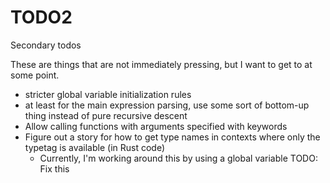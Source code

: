 # TODO2

Secondary todos

These are things that are not immediately pressing, but I want to get to
at some point.

* stricter global variable initialization rules
* at least for the main expression parsing, use
    some sort of bottom-up thing instead of pure
    recursive descent
* Allow calling functions with arguments specified
    with keywords
* Figure out a story for how to get type names
    in contexts where only the typetag is available
    (in Rust code)
    * Currently, I'm working around this by using a global variable
        TODO: Fix this

